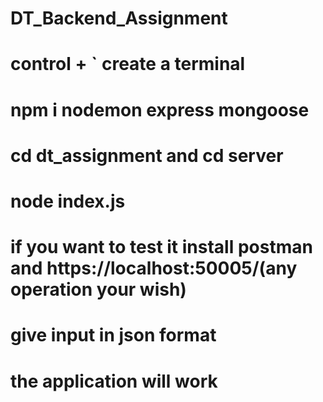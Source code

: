 # DT_Backend_Assignment
# control + ` create a terminal
# npm i nodemon express mongoose
# cd dt_assignment and cd server
# node index.js
# if you want to test it install postman and https://localhost:50005/(any operation your wish)
# give input in json format 
# the application will work

